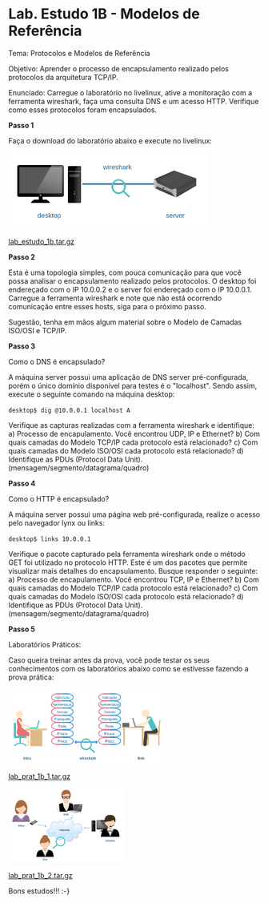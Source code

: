# Lab. Estudo 1B - Modelos de Referência

Tema: Protocolos e Modelos de Referência

Objetivo:
Aprender o processo de encapsulamento realizado pelos protocolos da arquitetura TCP/IP.

Enunciado:
Carregue o laboratório no livelinux, ative a monitoração com a ferramenta wireshark, faça uma consulta DNS e um acesso HTTP. Verifique como esses protocolos foram encapsulados. 

**Passo 1**

Faça o download do laboratório abaixo e execute no livelinux: 

![](./lab_estudo_1b.png)

[lab_estudo_1b.tar.gz](./lab_estudo_1b.tar.gz)

**Passo 2**

Esta é uma topologia simples, com pouca comunicação para que você possa analisar o encapsulamento realizado pelos protocolos. O desktop foi endereçado com o IP 10.0.0.2 e o server foi endereçado com o IP 10.0.0.1. Carregue a ferramenta wireshark e note que não está ocorrendo comunicação entre esses hosts, siga para o próximo passo.

Sugestão, tenha em mãos algum material sobre o Modelo de Camadas ISO/OSI e TCP/IP. 

**Passo 3**

Como o DNS é encapsulado?

A máquina server possui uma aplicação de DNS server pré-configurada, porém o único domínio disponível para testes é o "localhost". Sendo assim, execute o seguinte comando na máquina desktop:

`desktop$ dig @10.0.0.1 localhost A`

Verifique as capturas realizadas com a ferramenta wireshark e identifique:
a) Processo de encapulamento. Você encontrou UDP, IP e Ethernet?
b) Com quais camadas do Modelo TCP/IP cada protocolo está relacionado?
c) Com quais camadas do Modelo ISO/OSI cada protocolo está relacionado?
d) Identifique as PDUs (Protocol Data Unit). (mensagem/segmento/datagrama/quadro)

**Passo 4**

Como o HTTP é encapsulado?

A máquina server possui uma página web pré-configurada, realize o acesso pelo navegador lynx ou links:

`desktop$ links 10.0.0.1`

Verifique o pacote capturado pela ferramenta wireshark onde o método GET foi utilizado no protocolo HTTP. Este é um dos pacotes que permite visualizar mais detalhes do encapsulamento. Busque responder o seguinte:
a) Processo de encapulamento. Você encontrou TCP, IP e Ethernet?
b) Com quais camadas do Modelo TCP/IP cada protocolo está relacionado?
c) Com quais camadas do Modelo ISO/OSI cada protocolo está relacionado?
d) Identifique as PDUs (Protocol Data Unit). (mensagem/segmento/datagrama/quadro)

**Passo 5**

Laboratórios Práticos:

Caso queira treinar antes da prova, você pode testar os seus conhecimentos com os laboratórios abaixo como se estivesse fazendo a prova prática: 

![](./lab_prat_1b_1.png)

[lab_prat_1b_1.tar.gz](./lab_prat_1b_1.tar.gz)

![](./lab_prat_1b_2.png)

[lab_prat_1b_2.tar.gz](./lab_prat_1b_2.tar.gz)

Bons estudos!!! :-}


